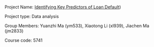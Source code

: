 Project Name: [Identifying Key Predictors of Loan Default](https://github.com/joshyzma/Identifying-Key-Predictors-of-Loan-Default-))

Project type: Data analysis

Group Members: Yuanzhi Ma (ym533), Xiaotong Li (xl939), Jiachen Ma (jm2833)

Course code: 5741
